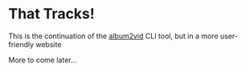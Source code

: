 # That Tracks!

This is the continuation of the [album2vid](https://github.com/npgy/album2vid) CLI tool, but in a more user-friendly website

More to come later...
